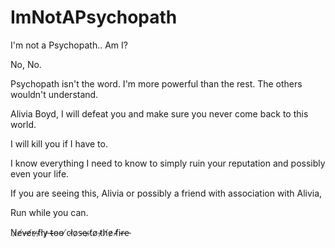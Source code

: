 # ImNotAPsychopath
I'm not a Psychopath.. Am I?


No, No.

Psychopath isn't the word.
I'm more powerful than the rest. The others wouldn't understand. 


Alivia Boyd, I will defeat you and make sure you never come back to this world.

I will kill you if I have to.

I know everything I need to know to simply ruin your reputation and possibly even your life.

If you are seeing this, Alivia or possibly a friend with association with Alivia,

Run while you can.


N̷e̸v̶e̸r̶ ̷f̷l̸y̷ ̶t̴o̵o̵ ̸c̴l̸o̷s̵e̴ ̷t̸o̸ ̵t̷h̸e̷ ̴f̸i̴r̶e̵

